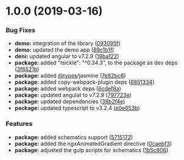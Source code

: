 <a name="1.0.0"></a>
# 1.0.0 (2019-03-16)


### Bug Fixes

* **demo:** integration of the library ([093095f](https://github.com/AnthonyNahas/ngx-animated-gradient/commit/093095f))
* **demo:** updated the demo app ([89c1b1f](https://github.com/AnthonyNahas/ngx-animated-gradient/commit/89c1b1f))
* **deni:** updated angular to v7.2.9 ([19ba122](https://github.com/AnthonyNahas/ngx-animated-gradient/commit/19ba122))
* **package:** added "tsickle": "^0.34.3", to the package as dev deps ([3f6521b](https://github.com/AnthonyNahas/ngx-animated-gradient/commit/3f6521b))
* **package:** added [@types](https://github.com/types)/jasmine ([7e82bc6](https://github.com/AnthonyNahas/ngx-animated-gradient/commit/7e82bc6))
* **package:** added copy-webpack-plugin deps ([6851334](https://github.com/AnthonyNahas/ngx-animated-gradient/commit/6851334))
* **package:** added webpack deps ([6cdef8a](https://github.com/AnthonyNahas/ngx-animated-gradient/commit/6cdef8a))
* **package:** updated angulat to v7.2.9 ([797723e](https://github.com/AnthonyNahas/ngx-animated-gradient/commit/797723e))
* **package:** updated dependencies ([38b2f4e](https://github.com/AnthonyNahas/ngx-animated-gradient/commit/38b2f4e))
* **package:** updated typescript to v3.2.4 ([e0e653b](https://github.com/AnthonyNahas/ngx-animated-gradient/commit/e0e653b))


### Features

* **package:** added schematics support ([5715172](https://github.com/AnthonyNahas/ngx-animated-gradient/commit/5715172))
* **package:** added the ngxAnimatedGradient directive ([0caebf3](https://github.com/AnthonyNahas/ngx-animated-gradient/commit/0caebf3))
* **package:** adjusted the gulp scripts for schematics ([1b5c806](https://github.com/AnthonyNahas/ngx-animated-gradient/commit/1b5c806))



